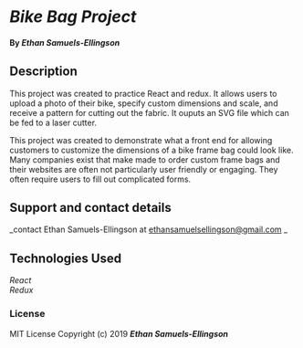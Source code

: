 
# _Bike Bag Project_

#### By _**Ethan Samuels-Ellingson**_

## Description

This project was created to practice React and redux. It allows users to upload a photo of their bike, specify custom dimensions and scale, and receive a pattern for cutting out the fabric. It ouputs an SVG file which can be fed to a laser cutter.

This project was created to demonstrate what a front end for allowing customers to customize the dimensions of a bike frame bag could look like. Many companies exist that make made to order custom frame bags and their websites are often not particularly user friendly or engaging. They often require users to fill out complicated forms.

## Support and contact details

_contact Ethan Samuels-Ellingson at ethansamuelsellingson@gmail.com _
## Technologies Used


_React_  
_Redux_

### License


MIT License
Copyright (c) 2019 **_Ethan Samuels-Ellingson_**

